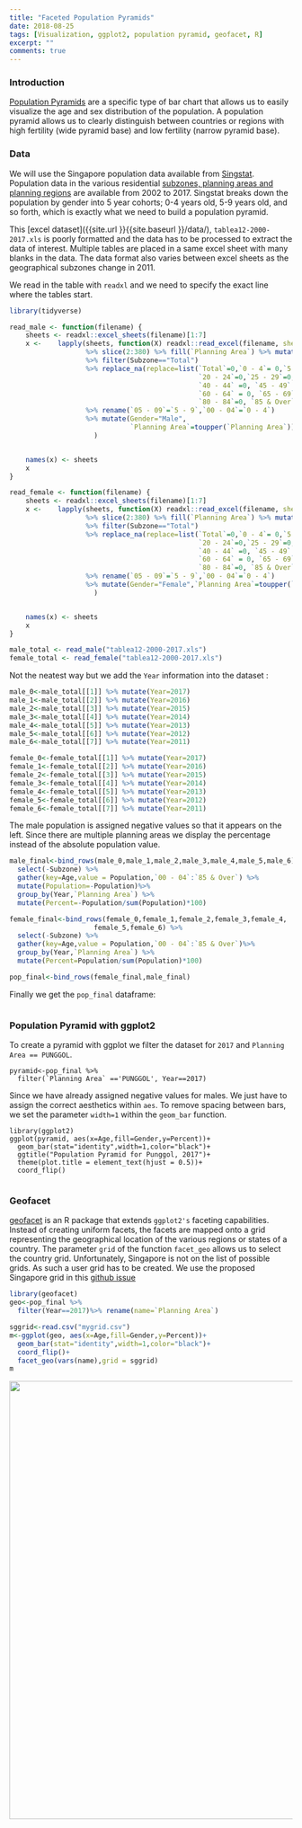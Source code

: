 ```yaml
---
title: "Faceted Population Pyramids"
date: 2018-08-25
tags: [Visualization, ggplot2, population pyramid, geofacet, R]
excerpt: ""
comments: true
---
```

### Introduction
[Population Pyramids](https://en.wikipedia.org/wiki/Population_pyramid) are a specific type of bar chart that allows us to easily visualize the age and sex distribution of the population. A population pyramid allows us to clearly distinguish between countries or regions with high fertility (wide pyramid base) and low fertility (narrow pyramid base).

### Data
We will use the Singapore population data available from [Singstat](https://www.singstat.gov.sg/find-data/search-by-theme/population/geographic-distribution/latest-data). Population data in the various residential [subzones, planning areas and planning regions](https://data.gov.sg/dataset?q=Subzone+Boundary) are available from 2002 to 2017. Singstat breaks down the population by gender into 5 year cohorts; 0-4 years old, 5-9 years old, and so forth, which is exactly what we need to build a population pyramid.

This [excel dataset]({{site.url }}{{site.baseurl }}/data/), `tablea12-2000-2017.xls` is poorly formatted and the data has to be processed to extract the data of interest. Multiple tables are placed in a same excel sheet with many blanks in the data. The data format also varies between excel sheets as the geographical subzones change in 2011.

We read in the table with `readxl` and we need to specify the exact line where the tables start.

```r
library(tidyverse)

read_male <- function(filename) {
    sheets <- readxl::excel_sheets(filename)[1:7]
    x <-    lapply(sheets, function(X) readxl::read_excel(filename, sheet = X, skip=393)
                   %>% slice(2:380) %>% fill(`Planning Area`) %>% mutate_at(.cols=vars(3:21),.funs=as.integer)
                   %>% filter(Subzone=="Total")
                   %>% replace_na(replace=list(`Total`=0,`0 - 4`= 0,`5 - 9`= 0,`10 - 14`=0,`15 - 19`=0,
                                               `20 - 24`=0,`25 - 29`=0, `30 - 34`=0, `35 - 39`=0,
                                               `40 - 44` =0, `45 - 49` =0, `50 - 54`=0, `55 - 59`=0,
                                               `60 - 64` = 0, `65 - 69`=0, `70 - 74`=0, `75 - 79`=0,
                                               `80 - 84`=0, `85 & Over`=0))
                   %>% rename(`05 - 09`=`5 - 9`,`00 - 04`=`0 - 4`)
                   %>% mutate(Gender="Male",
                              `Planning Area`=toupper(`Planning Area`))
                     )


    names(x) <- sheets
    x
}

read_female <- function(filename) {
    sheets <- readxl::excel_sheets(filename)[1:7]
    x <-    lapply(sheets, function(X) readxl::read_excel(filename, sheet = X, skip=784)
                   %>% slice(2:380) %>% fill(`Planning Area`) %>% mutate_at(.cols=vars(3:21),.funs=as.integer)
                   %>% filter(Subzone=="Total")
                   %>% replace_na(replace=list(`Total`=0,`0 - 4`= 0,`5 - 9`= 0,`10 - 14`=0,`15 - 19`=0,
                                               `20 - 24`=0,`25 - 29`=0, `30 - 34`=0, `35 - 39`=0,
                                               `40 - 44` =0, `45 - 49` =0, `50 - 54`=0, `55 - 59`=0,
                                               `60 - 64` = 0, `65 - 69`=0, `70 - 74`=0, `75 - 79`=0,
                                               `80 - 84`=0, `85 & Over`=0))
                   %>% rename(`05 - 09`=`5 - 9`,`00 - 04`=`0 - 4`)
                   %>% mutate(Gender="Female",`Planning Area`=toupper(`Planning Area`))
                     )


    names(x) <- sheets
    x
}

male_total <- read_male("tablea12-2000-2017.xls")
female_total <- read_female("tablea12-2000-2017.xls")
```
Not the neatest way but we add the `Year` information into the dataset :

```r
male_0<-male_total[[1]] %>% mutate(Year=2017)
male_1<-male_total[[2]] %>% mutate(Year=2016)
male_2<-male_total[[3]] %>% mutate(Year=2015)
male_3<-male_total[[4]] %>% mutate(Year=2014)
male_4<-male_total[[5]] %>% mutate(Year=2013)
male_5<-male_total[[6]] %>% mutate(Year=2012)
male_6<-male_total[[7]] %>% mutate(Year=2011)

female_0<-female_total[[1]] %>% mutate(Year=2017)
female_1<-female_total[[2]] %>% mutate(Year=2016)
female_2<-female_total[[3]] %>% mutate(Year=2015)
female_3<-female_total[[4]] %>% mutate(Year=2014)
female_4<-female_total[[5]] %>% mutate(Year=2013)
female_5<-female_total[[6]] %>% mutate(Year=2012)
female_6<-female_total[[7]] %>% mutate(Year=2011)
```
The male population is assigned negative values so that it appears on the left. Since there are multiple planning areas we display the percentage instead of the absolute population value.

```r
male_final<-bind_rows(male_0,male_1,male_2,male_3,male_4,male_5,male_6) %>%
  select(-Subzone) %>%
  gather(key=Age,value = Population,`00 - 04`:`85 & Over`) %>%
  mutate(Population=-Population)%>%
  group_by(Year,`Planning Area`) %>%
  mutate(Percent=-Population/sum(Population)*100)

female_final<-bind_rows(female_0,female_1,female_2,female_3,female_4,
                     female_5,female_6) %>%
  select(-Subzone) %>%
  gather(key=Age,value = Population,`00 - 04`:`85 & Over`)%>%
  group_by(Year,`Planning Area`) %>%
  mutate(Percent=Population/sum(Population)*100)

pop_final<-bind_rows(female_final,male_final)

```

Finally we get the `pop_final` dataframe:

<img src="{{site.url }}{{site.baseurl }}/images/pyramidgeofacet/table.JPG" alt="">

### Population Pyramid with ggplot2

To create a pyramid with ggplot we filter the dataset for `2017` and `Planning Area == PUNGGOL`.

```{r}
pyramid<-pop_final %>%
  filter(`Planning Area` =='PUNGGOL', Year==2017)
```
Since we have already assigned negative values for males. We just have to assign the correct aesthetics within `aes`. To remove spacing between bars, we set the parameter `width=1` within the `geom_bar` function.
```{r}
library(ggplot2)
ggplot(pyramid, aes(x=Age,fill=Gender,y=Percent))+
  geom_bar(stat="identity",width=1,color="black")+
  ggtitle("Population Pyramid for Punggol, 2017")+
  theme(plot.title = element_text(hjust = 0.5))+
  coord_flip()

```
<img src="{{site.url }}{{site.baseurl }}/images/pyramidgeofacet/Punggol.jpeg" alt="">

### Geofacet
[geofacet](https://github.com/hafen/geofacet) is an R package that extends `ggplot2's` faceting capabilities. Instead of creating uniform facets, the facets are mapped onto a grid representing the geographical location of the various regions or states of a country.  The parameter `grid` of the function `facet_geo` allows us to select the country grid. Unfortunately, Singapore is not on the list of possible grids. As such a user grid has to be created. We use the proposed Singapore grid in this [github issue](https://github.com/hafen/geofacet/issues/140)

```r
library(geofacet)
geo<-pop_final %>%
  filter(Year==2017)%>% rename(name=`Planning Area`)

sggrid<-read.csv("mygrid.csv")
m<-ggplot(geo, aes(x=Age,fill=Gender,y=Percent))+
  geom_bar(stat="identity",width=1,color="black")+
  coord_flip()+
  facet_geo(vars(name),grid = sggrid)
m
```
<img src="{{site.url }}{{site.baseurl }}/images/pyramidgeofacet/singapore.png" alt="" width="780">
